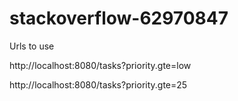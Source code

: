 # stackoverflow-62970847

Urls to use 

http://localhost:8080/tasks?priority.gte=low

http://localhost:8080/tasks?priority.gte=25
